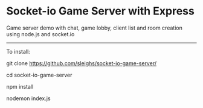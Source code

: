 # Socket-io Game Server with Express

Game server demo with chat, game lobby, client list and room creation using node.js and socket.io

***
To install:

git clone https://github.com/sleighs/socket-io-game-server/

cd socket-io-game-server

npm install

nodemon index.js
